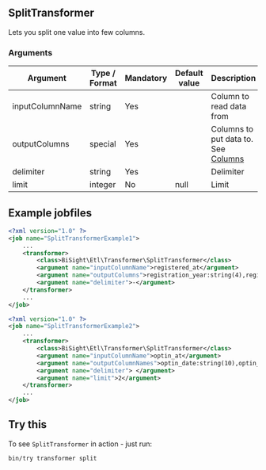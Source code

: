 ## SplitTransformer

Lets you split one value into few columns.

### Arguments

| Argument | Type / Format | Mandatory | Default value | Description |
|-|-|-|-|-|
| inputColumnName | string | Yes | | Column to read data from |
| outputColumns | special | Yes | | Columns to put data to. See [Columns](/columns) |
| delimiter | string | Yes | | Delimiter |
| limit | integer | No | null | Limit |

## Example jobfiles

```xml
<?xml version="1.0" ?>
<job name="SplitTransformerExample1">
    ...
    <transformer>
        <class>BiSight\Etl\Transformer\SplitTransformer</class>
        <argument name="inputColumnName">registered_at</argument>
        <argument name="outputColumns">registration_year:string(4),registration_month:string(2),registration_day:string(2)</argument>
        <argument name="delimiter">-</argument>
    </transformer>
    ...
</job>
```

```xml
<?xml version="1.0" ?>
<job name="SplitTransformerExample2">
    ...
    <transformer>
        <class>BiSight\Etl\Transformer\SplitTransformer</class>
        <argument name="inputColumnName">optin_at</argument>
        <argument name="outputColumnNames">optin_date:string(10),optin_time:string(8)</argument>
        <argument name="delimiter"> </argument>
        <argument name="limit">2</argument>
    </transformer>
    ...
</job>
```

## Try this

To see `SplitTransformer` in action - just run:

```
bin/try transformer split
```
